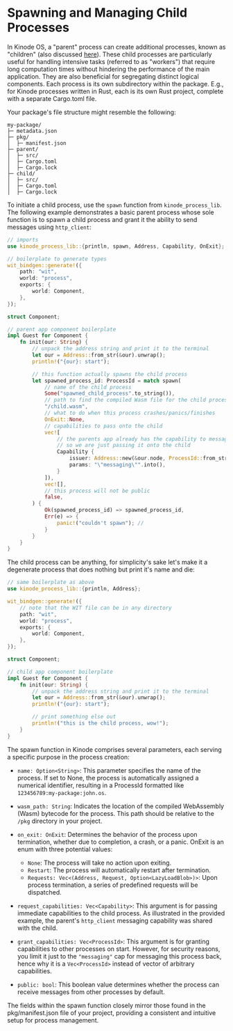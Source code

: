 # Spawning and Managing Child Processes

In Kinode OS, a "parent" process can create additional processes, known as "children" (also discussed [here](../process/processes.md#spawning-child-processes)).
These child processes are particularly useful for handling intensive tasks (referred to as "workers") that require long computation times without hindering the performance of the main application.
They are also beneficial for segregating distinct logical components.
Each process is its own subdirectory within the package.
E.g., for Kinode processes written in Rust, each is its own Rust project, complete with a separate Cargo.toml file.

Your package's file structure might resemble the following:

```
my-package/
├─ metadata.json
├─ pkg/
│  ├─ manifest.json
├─ parent/
│  ├─ src/
│  ├─ Cargo.toml
│  ├─ Cargo.lock
├─ child/
│  ├─ src/
│  ├─ Cargo.toml
│  ├─ Cargo.lock
```
To initiate a child process, use the `spawn` function from `kinode_process_lib`.
The following example demonstrates a basic parent process whose sole function is to spawn a child process and grant it the ability to send messages using `http_client`:
```rust
// imports
use kinode_process_lib::{println, spawn, Address, Capability, OnExit};

// boilerplate to generate types
wit_bindgen::generate!({
    path: "wit",
    world: "process",
    exports: {
        world: Component,
    },
});

struct Component;

// parent app component boilerplate
impl Guest for Component {
    fn init(our: String) {
        // unpack the address string and print it to the terminal
        let our = Address::from_str(&our).unwrap();
        println!("{our}: start");

        // this function actually spawns the child process
        let spawned_process_id: ProcessId = match spawn(
            // name of the child process
            Some("spawned_child_process".to_string()),
            // path to find the compiled Wasm file for the child process
            "/child.wasm",
            // what to do when this process crashes/panics/finishes
            OnExit::None,
            // capabilities to pass onto the child
            vec![
                // the parents app already has the capability to message http_client here
                // so we are just passing it onto the child
                Capability {
                    issuer: Address::new(&our.node, ProcessId::from_str("http_client:distro:sys").unwrap()),
                    params: "\"messaging\"".into(),
                }
            ]),
            vec![],
            // this process will not be public
            false,
        ) {
            Ok(spawned_process_id) => spawned_process_id,
            Err(e) => {
                panic!("couldn't spawn"); // 
            }
        }
    }
}
```

The child process can be anything, for simplicity's sake let's make it a degenerate process that does nothing but print it's name and die:
```rust
// same boilerplate as above
use kinode_process_lib::{println, Address};

wit_bindgen::generate!({
    // note that the WIT file can be in any directory
    path: "wit",
    world: "process",
    exports: {
        world: Component,
    },
});

struct Component;

// child app component boilerplate
impl Guest for Component {
    fn init(our: String) {
        // unpack the address string and print it to the terminal
        let our = Address::from_str(&our).unwrap();
        println!("{our}: start");

        // print something else out
        println!("this is the child process, wow!");
    }
}
```
The spawn function in Kinode comprises several parameters, each serving a specific purpose in the process creation:

- `name: Option<String>`: This parameter specifies the name of the process.
If set to None, the process is automatically assigned a numerical identifier, resulting in a ProcessId formatted like `123456789:my-package:john.os`.

- `wasm_path: String`: Indicates the location of the compiled WebAssembly (Wasm) bytecode for the process.
This path should be relative to the `/pkg` directory in your project.

- `on_exit: OnExit`: Determines the behavior of the process upon termination, whether due to completion, a crash, or a panic.
OnExit is an enum with three potential values:

  - `None`: The process will take no action upon exiting.
  - `Restart`: The process will automatically restart after termination.
  - `Requests: Vec<(Address, Request, Option<LazyLoadBlob>)>`: Upon process termination, a series of predefined requests will be dispatched.
- `request_capabilities: Vec<Capability>`: This argument is for passing immediate capabilities to the child process.
   As illustrated in the provided example, the parent's `http_client` messaging capability was shared with the child.

- `grant_capabilities: Vec<ProcessId>`: This argument is for granting capabilities to other processes on start.
  However, for security reasons, you limit it just to the `"messaging"` cap for messaging this process back, hence why it is a `Vec<ProcessId>` instead of vector of arbitrary capabilities.

- `public: bool`: This boolean value determines whether the process can receive messages from other processes by default.

The fields within the spawn function closely mirror those found in the pkg/manifest.json file of your project, providing a consistent and intuitive setup for process management.
